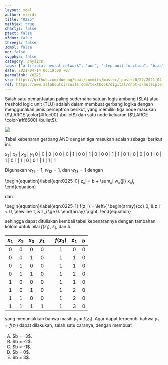 ```yaml
---
layout: soal
author: viridi
title: "0225"
mathjax: true
chartjs: false
ptext: false
x3dom: false
threejs: false
3dmol: false
oo: false
svgphys: false
category: physics
tags: ["artificial neural network", "ann", "step unit function", "bias", "and gate", "three input nodes", "fi3201", "2020-2"]
date: 2021-04-14 06:19:00 +07
permalink: /0225
src: https://github.com/dudung/soal/commits/master/_posts/0/22/2021-04-13-intro-to-ann-5.md
ref: https://www.allaboutcircuits.com/textbook/digital/chpt-3/multiple-input-gates/
---
```

Salah satu pemanfaatan paling sederhana satuan logis ambang (SLA) atau treshold logic unit (TLU) adalah dalam membuat gerbang logika dengan menggunakan jenis perceptron berikut, yang memiliki tiga node masukan ($\LARGE \color{#ffcc00} \bullet$) dan satu node keluaran ($\LARGE \color{#ff6600} \bullet$).

![]({{site.baseurl}}/assets/img/0/22/0225.png)

Tabel kebenaran gerbang AND dengan tiga masukan adalah sebagai berikut ini.

$x_1$ | $x_2$ | $x_3$ | $y_1$
0 | 0 | 0 | 0
0 | 0 | 1 | 0
0 | 1 | 0 | 0
0 | 1 | 1 | 0
1 | 0 | 0 | 0
1 | 0 | 1 | 0
1 | 1 | 0 | 0
1 | 1 | 1 | 1

Digunakan $w_{11} = 1$, $w_{12} = 1$, dan $w_{13} = 1$ dengan 

\begin{equation}\label{eqn:0225-0}
z_j = b + \sum_i w_{ji} x_i,
\end{equation}

dan

\begin{equation}\label{eqn:0225-1}
f(z_i) = \left\\{
\begin{array}{cc}
0, & z_i < 0, \newline
1, & z_i \ge 0.
\end{array}
\right.
\end{equation}

sehingga dapat dituliskan kembali tabel kebenarannya dengan tambahan kolom untuk nilai $f(z_1)$, $z_1$, dan $b$.

$x_1$ | $x_2$ | $x_3$ | $y_1$ || $f(z_1)$ | $z_1$ | $b$
:-: | :-: | :-: | :-: | :-: | :-: | :-: | :-:
0 | 0 | 0 | 0 || 1 | 0 | 0
0 | 0 | 1 | 0 || 1 | 1 | 0
0 | 1 | 0 | 0 || 1 | 1 | 0
0 | 1 | 1 | 0 || 1 | 2 | 0
1 | 0 | 0 | 0 || 1 | 1 | 0
1 | 0 | 1 | 0 || 1 | 2 | 0
1 | 1 | 0 | 0 || 1 | 2 | 0
1 | 1 | 1 | 1 || 1 | 3 | 0

yang menunjukkan bahwa masih $y_1 \ne f(z_1)$. Agar dapat terpenuhi bahwa $y_1 = f(z_1)$ dapat dilakukan, salah satu caranya, dengan membuat

<ol type="A">
<li>$b = -3$.
<li>$b = -2$.
<li>$b = -1$.
<li>$b = 0$.
<li>$b = 3$.
